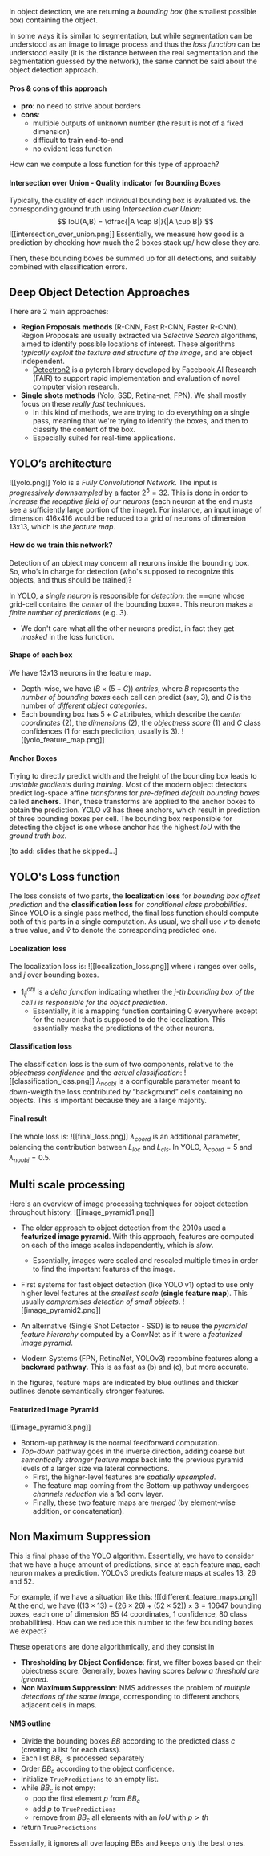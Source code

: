 In object detection, we are returning a _bounding box_ (the smallest possible box) containing the object. 

In some ways it is similar to segmentation, but while segmentation can be understood as an image to image process and thus the _loss function_ can be understood easily (it is the distance between the real segmentation and the segmentation guessed by the network), 
the same cannot be said about the object detection approach.

#### Pros & cons of this approach
- __pro__: no need to strive about borders 
- __cons__: 
	- multiple outputs of unknown number (the result is not of a fixed dimension) 
	- difficult to train end-to-end 
	- no evident loss function

How can we compute a loss function for this type of approach?

#### Intersection over Union - Quality indicator for Bounding Boxes
Typically, the quality of each individual bounding box is evaluated vs. the corresponding ground truth using _Intersection over Union_:
$$
IoU(A,B) = \dfrac{|A \cap B|}{|A \cup B|}
$$
![[intersection_over_union.png]]
Essentially, we measure how good is a prediction by checking how much the 2 boxes stack up/ how close they are. 

Then, these bounding boxes be summed up for all detections, and suitably combined with classification errors.

## Deep Object Detection Approaches
There are 2 main approaches: 
- __Region Proposals methods__ (R-CNN, Fast R-CNN, Faster R-CNN). Region Proposals are usually extracted via _Selective Search_ algorithms, aimed to identify possible locations of interest. These algorithms _typically exploit the texture and structure of the image_, and are object independent. 
	- [Detectron2](https://ai.facebook.com/tools/detectron2/) is a pytorch library developed by Facebook AI Research (FAIR) to support rapid implementation and evaluation of novel computer vision research. 
- __Single shots methods__ (Yolo, SSD, Retina-net, FPN). We shall mostly focus on these _really fast_ techniques.
	- In this kind of methods, we are trying to do everything on a single pass, meaning that we're trying to identify the boxes, and then to classify the content of the box. 
	- Especially suited for real-time applications. 

## YOLO’s architecture
![[yolo.png]]
Yolo is a _Fully Convolutional Network_. The input is _progressively downsampled_ by a factor $2^5 = 32$. This is done in order to _increase the receptive field of our neurons_ (each neuron at the end musts see a sufficiently large portion of the image).
For instance, an input image of dimension 416x416 would be reduced to a grid of neurons of dimension 13x13, which is _the feature map_.

#### How do we train this network?
Detection of an object may concern all neurons inside the bounding box. So, who’s in charge for detection (who's supposed to recognize this objects, and thus should be trained)? 

In YOLO, a _single neuron_ is responsible for _detection_: the ==one whose grid-cell contains the _center_ of the bounding box==. This neuron makes a _finite number of predictions_ (e.g. 3).
- We don't care what all the other neurons predict, in fact they get _masked_ in the loss function.  

#### Shape of each box
We have 13x13 neurons in the feature map. 
- Depth-wise, we have $(B \times (5 + C))$ _entries_, where $B$ represents the _number of bounding boxes_ each cell can predict (say, 3), and $C$ is the number of _different object categories_. 
- Each bounding box has $5 + C$ attributes, which describe the _center coordinates_ (2), the _dimensions_ (2), the _objectness score_ (1) and $C$ class confidences (1 for each prediction, usually is 3).
![[yolo_feature_map.png]]

#### Anchor Boxes
Trying to directly predict width and the height of the bounding box leads to _unstable gradients_ during _training_.
Most of the modern object detectors predict log-space affine _transforms_ for _pre-defined default bounding boxes_ called __anchors__. Then, these transforms are applied to the anchor boxes to obtain the prediction.
YOLO v3 has three anchors, which result in prediction of three bounding boxes per cell. The bounding box responsible for detecting the object is one whose anchor has the highest $IoU$ with the _ground truth box_.

[to add: slides that he skipped...]

## YOLO's Loss function
The loss consists of two parts, the __localization loss__ for _bounding box offset prediction_ and the __classification loss__ for _conditional class probabilities_. 
Since YOLO is a single pass method, the final loss function should compute both of this parts in a single computation. 
As usual, we shall use $v$ to denote a true value, and $\hat v$ to denote the corresponding predicted one. 

#### Localization loss
The localization loss is:
![[localization_loss.png]]
where $i$ ranges over cells, and $j$ over bounding boxes.
- $1^{obj}_{ij}$ is a _delta function_ indicating whether the _$j$-th bounding box of the cell $i$ is responsible for the object prediction_. 
	- Essentially, it is a mapping function containing 0 everywhere except for the neuron that is supposed to do the localization. This essentially masks the predictions of the other neurons. 

#### Classification loss
The classification loss is the sum of two components, relative to the _objectness confidence_ and the _actual classification_:
![[classification_loss.png]]
$λ_{noobj}$ is a configurable parameter meant to down-weigth the loss contributed by “background” cells containing no objects. This is important because they are a large majority.

#### Final result
The whole loss is:
![[final_loss.png]]
$λ_{coord}$ is an additional parameter, balancing the contribution between $L_{loc}$ and $L_{cls}$. 
In YOLO, $λ_{coord} = 5$ and $λ_{noobj} = 0.5$.

## Multi scale processing
Here's an overview of image processing techniques for object detection throughout history. 
![[image_pyramid1.png]]
- The older approach to object detection from the 2010s used a __featurized image pyramid__. With this approach, features are computed on each of the image scales independently, which is _slow_.
	- Essentially, images were scaled and rescaled multiple times in order to find the important features of the image.

- First systems for fast object detection (like YOLO v1) opted to use only higher level features at the _smallest scale_ (__single feature map__). This usually _compromises detection of small objects_.
![[image_pyramid2.png]]
- An alternative (Single Shot Detector - SSD) is to reuse the _pyramidal feature hierarchy_ computed by a ConvNet as if it were a _featurized image pyramid_.
- Modern Systems (FPN, RetinaNet, YOLOv3) recombine features along a __backward pathway__. This is as fast as (b) and (c), but more accurate. 

In the figures, feature maps are indicated by blue outlines and thicker outlines denote semantically stronger features.

#### Featurized Image Pyramid
![[image_pyramid3.png]]
- Bottom-up pathway is the normal feedforward computation. 
- _Top-down_ pathway goes in the inverse direction, adding coarse but _semantically stronger feature maps_ back into the previous pyramid levels of a larger size via lateral connections.
	- First, the higher-level features are _spatially upsampled_. 
	- The feature map coming from the Bottom-up pathway undergoes _channels reduction_ via a 1x1 conv layer. 
	- Finally, these two feature maps are _merged_ (by element-wise addition, or concatenation).

## Non Maximum Suppression
This is final phase of the YOLO algorithm. 
Essentially, we have to consider that we have a huge amount of predictions, since at each feature map, each neuron makes a prediction. 
YOLOv3 predicts feature maps at scales 13, 26 and 52.

For example, if we have a situation like this:
![[different_feature_maps.png]]
At the end, we have $((13×13)+(26×26)+(52×52)) \times 3 = 10647$ bounding boxes, each one of dimension $85$ (4 coordinates, 1 confidence, 80 class probabilities). 
How can we reduce this number to the few bounding boxes we expect?

These operations are done algorithmically, and they consist in 
- __Thresholding by Object Confidence__: first, we filter boxes based on their objectness score. Generally, boxes having scores _below a threshold are ignored_. 
- __Non Maximum Suppression__: NMS addresses the problem of _multiple detections of the same image_, corresponding to different anchors, adjacent cells in maps.

#### NMS outline
- Divide the bounding boxes $BB$ according to the predicted class $c$ (creating a list for each class). 
- Each list $BB_c$ is processed separately 
- Order $BB_c$ according to the object confidence. 
- Initialize `TruePredictions` to an empty list. 
- while $BB_c$ is not empy: 
	- pop the first element $p$ from $BB_c$ 
	- add $p$ to `TruePredictions` 
	- remove from $BB_c$ all elements with an $IoU$ with $p > th$ 
- return `TruePredictions`

Essentially, it ignores all overlapping BBs and keeps only the best ones. 